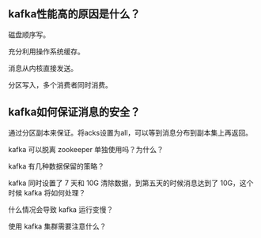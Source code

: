 ## kafka性能高的原因是什么？

磁盘顺序写。

充分利用操作系统缓存。

消息从内核直接发送。

分区写入，多个消费者同时消费。

## kafka如何保证消息的安全？

通过分区副本来保证。将acks设置为all，可以等到消息分布到副本集上再返回。

kafka 可以脱离 zookeeper 单独使用吗？为什么？

kafka 有几种数据保留的策略？

kafka 同时设置了 7 天和 10G 清除数据，到第五天的时候消息达到了 10G，这个时候 kafka 将如何处理？

什么情况会导致 kafka 运行变慢？

使用 kafka 集群需要注意什么？